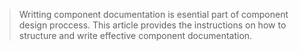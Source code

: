> Writting component documentation is esential part of component design proccess. This article provides the instructions on how to structure and write effective component documentation.
